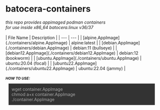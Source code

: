 # batocera-containers
<html>
<body>
<i>this repo provides appimaged podman containers<br>
for use inside x86_64 batocera.linux v36/37<br></i>
<br>
| File Name | Description |
| --- | --- |
| [alpine.AppImage](./containers/alpine.AppImage) | alpine:latest |
| [debian.AppImage](./containers/debian.AppImage) | debian:11 (bullseye) |
| [debian12.AppImage](./containers/debian12.AppImage) | debian:12 (bookworm) |
| [ubuntu.AppImage](./containers/ubuntu.AppImage) | ubuntu:20.04 (focal) |
| [ubuntu22.AppImage](./containers/ubuntu22.AppImage) | ubuntu:22.04 (jammy) |
<br>
<h2 style="font-size:12px;border=0px;">
<i>HOW TO USE:</i>
</h2>
<p style="background:#333;color:#ababab;padding:10px;margin:10px;">
  wget container.AppImage<br>
  chmod a+x container.AppImage<br>
  ./container.AppImage
</p>
<br>
</body>
</html>
